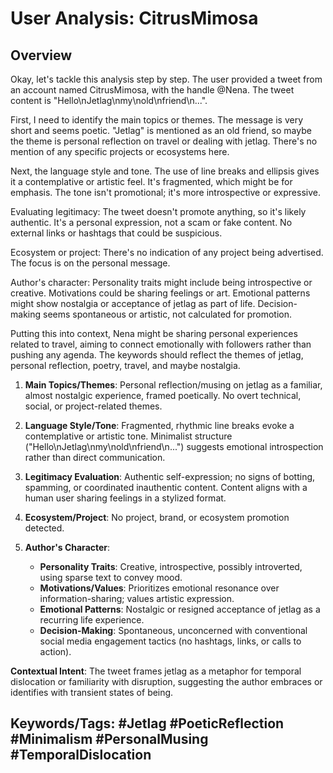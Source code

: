 # User Analysis: CitrusMimosa

## Overview

<think>
Okay, let's tackle this analysis step by step. The user provided a tweet from an account named CitrusMimosa, with the handle @Nena. The tweet content is "Hello\nJetlag\nmy\nold\nfriend\n...". 

First, I need to identify the main topics or themes. The message is very short and seems poetic. "Jetlag" is mentioned as an old friend, so maybe the theme is personal reflection on travel or dealing with jetlag. There's no mention of any specific projects or ecosystems here.

Next, the language style and tone. The use of line breaks and ellipsis gives it a contemplative or artistic feel. It's fragmented, which might be for emphasis. The tone isn't promotional; it's more introspective or expressive.

Evaluating legitimacy: The tweet doesn't promote anything, so it's likely authentic. It's a personal expression, not a scam or fake content. No external links or hashtags that could be suspicious.

Ecosystem or project: There's no indication of any project being advertised. The focus is on the personal message.

Author's character: Personality traits might include being introspective or creative. Motivations could be sharing feelings or art. Emotional patterns might show nostalgia or acceptance of jetlag as part of life. Decision-making seems spontaneous or artistic, not calculated for promotion.

Putting this into context, Nena might be sharing personal experiences related to travel, aiming to connect emotionally with followers rather than pushing any agenda. The keywords should reflect the themes of jetlag, personal reflection, poetry, travel, and maybe nostalgia.
</think>

1. **Main Topics/Themes**: Personal reflection/musing on jetlag as a familiar, almost nostalgic experience, framed poetically. No overt technical, social, or project-related themes.  

2. **Language Style/Tone**: Fragmented, rhythmic line breaks evoke a contemplative or artistic tone. Minimalist structure ("Hello\nJetlag\nmy\nold\nfriend\n...") suggests emotional introspection rather than direct communication.  

3. **Legitimacy Evaluation**: Authentic self-expression; no signs of botting, spamming, or coordinated inauthentic content. Content aligns with a human user sharing feelings in a stylized format.  

4. **Ecosystem/Project**: No project, brand, or ecosystem promotion detected.  

5. **Author's Character**:  
   - **Personality Traits**: Creative, introspective, possibly introverted, using sparse text to convey mood.  
   - **Motivations/Values**: Prioritizes emotional resonance over information-sharing; values artistic expression.  
   - **Emotional Patterns**: Nostalgic or resigned acceptance of jetlag as a recurring life experience.  
   - **Decision-Making**: Spontaneous, unconcerned with conventional social media engagement tactics (no hashtags, links, or calls to action).  

**Contextual Intent**: The tweet frames jetlag as a metaphor for temporal dislocation or familiarity with disruption, suggesting the author embraces or identifies with transient states of being.  

**Keywords/Tags**: #Jetlag #PoeticReflection #Minimalism #PersonalMusing #TemporalDislocation
---
